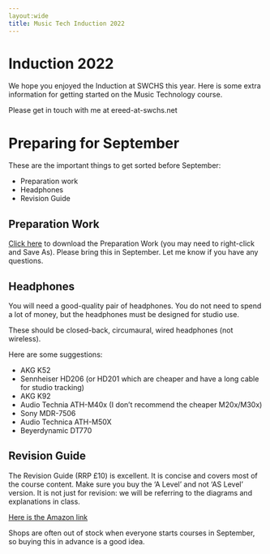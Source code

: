 ```yaml
---
layout:wide
title: Music Tech Induction 2022
---
```


# Induction 2022

We hope you enjoyed the Induction at SWCHS this year. Here is some extra information for getting started on the Music Technology course.

Please get in touch with me at ereed-at-swchs.net  

# Preparing for September
These are the important things to get sorted before September:

* Preparation work
* Headphones
* Revision Guide


## Preparation Work

[Click here](https://github.com/reedmusic/reedmusic.github.io/raw/master/mt-induction2022/Preparation.docx) to download the Preparation Work (you may need to right-click and Save As). Please bring this in September. Let me know if you have any questions.

## Headphones

You will need a good-quality pair of headphones. You do not need to spend a lot of money, but the headphones must be designed for studio use.

These should be closed-back, circumaural, wired headphones (not wireless).

Here are some suggestions:

* AKG K52
* Sennheiser HD206 (or HD201 which are cheaper and have a long cable for studio tracking)
* AKG K92
* Audio Technia ATH-M40x (I don’t recommend the cheaper M20x/M30x)
* Sony MDR-7506
* Audio Technica ATH-M50X
* Beyerdynamic DT770

## Revision Guide

The Revision Guide (RRP £10) is excellent. It is concise and covers most of the course content. Make sure you buy the ‘A Level’ and not ‘AS Level’ version. It is not just for revision: we will be referring to the diagrams and explanations in class.

[Here is the Amazon link](https://www.amazon.co.uk/Edexcel-Level-Music-Technology-Revision/dp/1785586343)

Shops are often out of stock when everyone starts courses in September, so buying this in advance is a good idea.